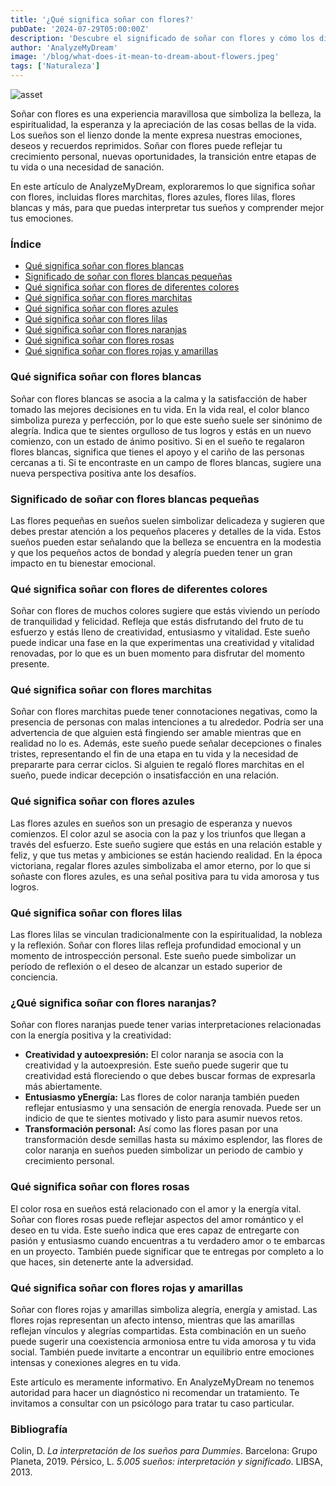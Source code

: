```yaml
---
title: '¿Qué significa soñar con flores?'
pubDate: '2024-07-29T05:00:00Z'
description: 'Descubre el significado de soñar con flores y cómo los diferentes tipos de flores pueden reflejar aspectos importantes de tu vida y emociones.'
author: 'AnalyzeMyDream'
image: '/blog/what-does-it-mean-to-dream-about-flowers.jpeg'
tags: ['Naturaleza']
---
```


![asset](/blog/what-does-it-mean-to-dream-about-flowers.jpeg)

Soñar con flores es una experiencia maravillosa que simboliza la belleza, la espiritualidad, la esperanza y la apreciación de las cosas bellas de la vida. Los sueños son el lienzo donde la mente expresa nuestras emociones, deseos y recuerdos reprimidos. Soñar con flores puede reflejar tu crecimiento personal, nuevas oportunidades, la transición entre etapas de tu vida o una necesidad de sanación.

En este artículo de AnalyzeMyDream, exploraremos lo que significa soñar con flores, incluidas flores marchitas, flores azules, flores lilas, flores blancas y más, para que puedas interpretar tus sueños y comprender mejor tus emociones.

### Índice

- [Qué significa soñar con flores blancas](#qué-significa-soñar-con-flores-blancas)
- [Significado de soñar con flores blancas pequeñas](#significado-de-soñar-con-flores-blancas-pequeñas)
- [Qué significa soñar con flores de diferentes colores](#qué-significa-soñar-con-flores-de-diferentes-colores)
- [Qué significa soñar con flores marchitas](#qué-significa-soñar-con-flores-marchitas)
- [Qué significa soñar con flores azules](#qué-significa-soñar-con-flores-azules)
- [Qué significa soñar con flores lilas](#qué-significa-soñar-con-flores-lilas)
- [Qué significa soñar con flores naranjas](#qué-significa-soñar-con-flores-naranjas)
- [Qué significa soñar con flores rosas](#qué-significa-soñar-con-flores-rosas)
- [Qué significa soñar con flores rojas y amarillas](#qué-significa-soñar-con-flores-rojas-y-amarillas)


### Qué significa soñar con flores blancas

Soñar con flores blancas se asocia a la calma y la satisfacción de haber tomado las mejores decisiones en tu vida. En la vida real, el color blanco simboliza pureza y perfección, por lo que este sueño suele ser sinónimo de alegría. Indica que te sientes orgulloso de tus logros y estás en un nuevo comienzo, con un estado de ánimo positivo. Si en el sueño te regalaron flores blancas, significa que tienes el apoyo y el cariño de las personas cercanas a ti. Si te encontraste en un campo de flores blancas, sugiere una nueva perspectiva positiva ante los desafíos.

### Significado de soñar con flores blancas pequeñas

Las flores pequeñas en sueños suelen simbolizar delicadeza y sugieren que debes prestar atención a los pequeños placeres y detalles de la vida. Estos sueños pueden estar señalando que la belleza se encuentra en la modestia y que los pequeños actos de bondad y alegría pueden tener un gran impacto en tu bienestar emocional.

### Qué significa soñar con flores de diferentes colores

Soñar con flores de muchos colores sugiere que estás viviendo un período de tranquilidad y felicidad. Refleja que estás disfrutando del fruto de tu esfuerzo y estás lleno de creatividad, entusiasmo y vitalidad. Este sueño puede indicar una fase en la que experimentas una creatividad y vitalidad renovadas, por lo que es un buen momento para disfrutar del momento presente.

### Qué significa soñar con flores marchitas

Soñar con flores marchitas puede tener connotaciones negativas, como la presencia de personas con malas intenciones a tu alrededor. Podría ser una advertencia de que alguien está fingiendo ser amable mientras que en realidad no lo es. Además, este sueño puede señalar decepciones o finales tristes, representando el fin de una etapa en tu vida y la necesidad de prepararte para cerrar ciclos. Si alguien te regaló flores marchitas en el sueño, puede indicar decepción o insatisfacción en una relación.

### Qué significa soñar con flores azules

Las flores azules en sueños son un presagio de esperanza y nuevos comienzos. El color azul se asocia con la paz y los triunfos que llegan a través del esfuerzo. Este sueño sugiere que estás en una relación estable y feliz, y que tus metas y ambiciones se están haciendo realidad. En la época victoriana, regalar flores azules simbolizaba el amor eterno, por lo que si soñaste con flores azules, es una señal positiva para tu vida amorosa y tus logros.

### Qué significa soñar con flores lilas

Las flores lilas se vinculan tradicionalmente con la espiritualidad, la nobleza y la reflexión. Soñar con flores lilas refleja profundidad emocional y un momento de introspección personal. Este sueño puede simbolizar un período de reflexión o el deseo de alcanzar un estado superior de conciencia.

### ¿Qué significa soñar con flores naranjas?

Soñar con flores naranjas puede tener varias interpretaciones relacionadas con la energía positiva y la creatividad:

- **Creatividad y autoexpresión:** El color naranja se asocia con la creatividad y la autoexpresión. Este sueño puede sugerir que tu creatividad está floreciendo o que debes buscar formas de expresarla más abiertamente.
- **Entusiasmo yEnergía:** Las flores de color naranja también pueden reflejar entusiasmo y una sensación de energía renovada. Puede ser un indicio de que te sientes motivado y listo para asumir nuevos retos.
- **Transformación personal:** Así como las flores pasan por una transformación desde semillas hasta su máximo esplendor, las flores de color naranja en sueños pueden simbolizar un periodo de cambio y crecimiento personal.

### Qué significa soñar con flores rosas

El color rosa en sueños está relacionado con el amor y la energía vital. Soñar con flores rosas puede reflejar aspectos del amor romántico y el deseo en tu vida. Este sueño indica que eres capaz de entregarte con pasión y entusiasmo cuando encuentras a tu verdadero amor o te embarcas en un proyecto. También puede significar que te entregas por completo a lo que haces, sin detenerte ante la adversidad.

### Qué significa soñar con flores rojas y amarillas

Soñar con flores rojas y amarillas simboliza alegría, energía y amistad. Las flores rojas representan un afecto intenso, mientras que las amarillas reflejan vínculos y alegrías compartidas. Esta combinación en un sueño puede sugerir una coexistencia armoniosa entre tu vida amorosa y tu vida social. También puede invitarte a encontrar un equilibrio entre emociones intensas y conexiones alegres en tu vida.

Este artículo es meramente informativo. En AnalyzeMyDream no tenemos autoridad para hacer un diagnóstico ni recomendar un tratamiento. Te invitamos a consultar con un psicólogo para tratar tu caso particular.

### Bibliografía

Colin, D. *La interpretación de los sueños para Dummies*. Barcelona: Grupo Planeta, 2019. 
Pérsico, L. *5.005 sueños: interpretación y significado*. LIBSA, 2013.